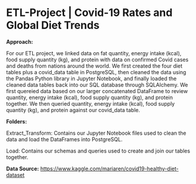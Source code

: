 # ETL-Project | Covid-19 Rates and Global Diet Trends

**Approach:**

For our ETL project, we linked data on fat quantity, energy intake (kcal), food supply quantity (kg), and protein with data on confirmed Covid cases and deaths from nations around the world. We first created the four diet tables plus a covid_data table in PostgreSQL, then cleaned the data using the Pandas Python library in Jupyter Notebook, and finally loaded the cleaned data tables back into our SQL database through SQLAlchemy. We first quereied data based on our larger concatenated DataFrame to review quantity, energy intake (kcal), food supply quantity (kg), and protein together. We then queried quantity, energy intake (kcal), food supply quantity (kg), and protein against our covid_data table.

**Folders:**

  Extract_Transform: Contains our Jupyter Notebook files used to clean the data and load the DataFrames into PostgreSQL.
    
  Load: Contains our schemas and queries used to create and join our tables together. 

**Data Source:** https://www.kaggle.com/mariaren/covid19-healthy-diet-dataset 

